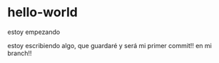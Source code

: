 # hello-world
estoy empezando

estoy escribiendo algo, que guardaré y será mi primer commit!! en mi branch!!




